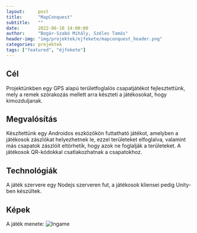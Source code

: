 ```yaml
---
layout:     post
title:      "MapConquest"
subtitle:   ""
date:       2022-06-10 14:00:00
author:     "Bogár-Szabó Mihály, Széles Tamás"
header-img: "img/projektek/ejfekete/mapconquest_header.png"
categories: projektek
tags: ["featured", "éjfekete"]
---
```


<h2>Cél</h2>
Projektünkben egy GPS alapú területfoglalós csapatjátékot fejlesztettünk, mely a remek szórakozás mellett arra készteti a játékosokat, hogy kimozduljanak.

<h2>Megvalósítás</h2>
Készítettünk egy Androidos eszközökön futtatható játékot, amelyben a játékosok zászlókat helyezhetnek le, ezzel területeket elfoglalva, valamint más csapatok zászlóit eltörhetik, hogy azok ne foglalják a területeket. A játékosok QR-kódokkal csatlakozhatnak a csapatokhoz.

<h2>Technológiák</h2>
A játék szervere egy Nodejs szerveren fut, a játékosok kliensei pedig Unity-ben készültek.

<h2>Képek</h2>
A játék menete:

<img src="{{ site.baseurl }}/img/projektek/ejfekete/mapconquest_img1.png" class="img" alt="Ingame">
